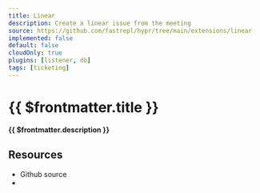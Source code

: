 ```yaml
---
title: Linear
description: Create a linear issue from the meeting
source: https://github.com/fastrepl/hypr/tree/main/extensions/linear
implemented: false
default: false
cloudOnly: true
plugins: [listener, db]
tags: [ticketing]
---
```


# {{ $frontmatter.title }}

**{{ $frontmatter.description }}**

<ExtensionTags :frontmatter="$frontmatter" />

## Resources

<ul>
  <li><a :href="$frontmatter.source">Github source</a></li>
  <li v-for="plugin in $frontmatter.plugins"><PluginLink :plugin /></li>
</ul>
